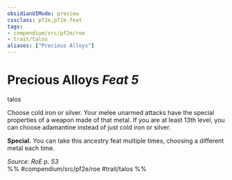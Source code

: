 ```yaml
---
obsidianUIMode: preview
cssclass: pf2e,pf2e-feat
tags:
- compendium/src/pf2e/roe
- trait/talos
aliases: ["Precious Alloys"]
---
```

# Precious Alloys  *Feat 5*  
talos  


Choose cold iron or silver. Your melee unarmed attacks have the special properties of a weapon made of that metal. If you are at least 13th level, you can choose adamantine instead of just cold iron or silver.

**Special.** You can take this ancestry feat multiple times, choosing a different metal each time.

*Source: RoE p. 53*  
%% #compendium/src/pf2e/roe #trait/talos %%